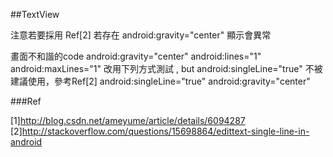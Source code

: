 ##TextView

注意若要採用
Ref[2] 若存在     android:gravity="center"  顯示會異常

  畫面不和諧的code 
    android:gravity="center"
    android:lines="1"
    android:maxLines="1"
  改用下列方式測試 , but  android:singleLine="true" 不被建議使用，參考Ref[2]
    android:singleLine="true"
    android:gravity="center"
			
			
###Ref

[1]http://blog.csdn.net/ameyume/article/details/6094287
[2]http://stackoverflow.com/questions/15698864/edittext-single-line-in-android
